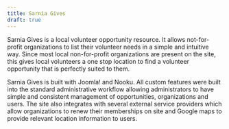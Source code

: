 ```yaml
---
title: Sarnia Gives
draft: true
---
```


Sarnia Gives is a local volunteer opportunity resource. It allows not-for-profit organizations to list their volunteer needs in a simple and intuitive way. Since most local non-for-profit organizations are present on the site, this gives local volunteers a one stop location to find a volunteer opportunity that is perfectly suited to them.

Sarnia Gives is built with Joomla! and Nooku. All custom features were built into the standard administrative workflow allowing administrators to have simple and consistent management of opportunities, organizations and users. The site also integrates with several external service providers which allow organizations to renew their memberships on site and Google maps to provide relevant location information to users.
